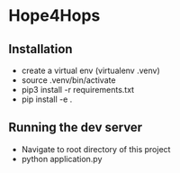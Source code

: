 # Hope4Hops

## Installation

* create a virtual env (virtualenv .venv)
* source .venv/bin/activate
* pip3 install -r requirements.txt
* pip install -e .

## Running the dev server

* Navigate to root directory of this project 
* python application.py